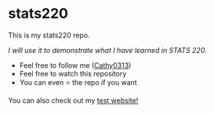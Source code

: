 # stats220
This is my stats220 repo. 

*I will use it to demonstrate what I have learned in STATS 220.*

- Feel free to follow me ([Cathy0313](https://github.com/Cathy0313))
- Feel free to watch this repository
- You can even ⭐ the repo if you want 

You can also check out my [test website!](https://datasci4everyone.github.io/test/)
